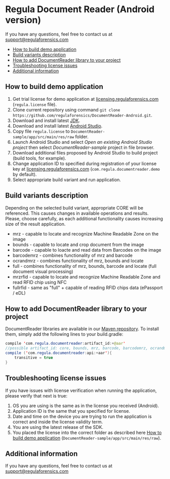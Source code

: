 # Regula Document Reader (Android version)
If you have any questions, feel free to contact us at support@regulaforensics.com

* [How to build demo application](#how_to_build_demo_application)
* [Build variants description](#build_variants_description)
* [How to add DocumentReader library to your project](#how_to_add_documentreader_library_to_your_project)
* [Troubleshooting license issues](#troubleshooting_license_issues)
* [Additional information](#additional_information)

## <a name="how_to_build_demo_application"></a> How to build demo application
1. Get trial license for demo application at [licensing.regulaforensics.com](https://licensing.regulaforensics.com) (`regula.license` file).
1. Clone current repository using command `git clone https://github.com/regulaforensics/DocumentReader-Android.git`.
1. Download and install latest [JDK](http://www.oracle.com/technetwork/java/javase/downloads/index.html).
1. Download and install latest [Android Studio](https://developer.android.com/studio/index.html).
1. Copy file `regula.license` to `DocumentReader-sample/app/src/main/res/raw` folder. 
1. Launch Android Studio and select _Open an existing Android Studio project_ then select _DocumentReader-sample_ project in file browser.
1. Download additional files proposed by Android Studio to build project (build tools, for example).
3. Change application ID to specified during registration of your license key at [licensing.regulaforensics.com](https://licensing.regulaforensics.com) (`com.regula.documentreader.demo` by default).
1. Select appropriate build variant and run application.

## <a name="build_variants_description"></a> Build variants description
Depending on the selected build variant, appropriate CORE will be referenced. This causes changes in available operations and results. Please, choose carefully, as each additional functionality causes increasing size of the result application.

* mrz - capable to locate and recognize Machine Readable Zone on the image 
* bounds - capable to locate and crop document from the image
* barcode - capable to loacte and read data from Barcodes on the image
* barcodemrz - combines functionality of mrz and barcode
* ocrandmrz - combines functionality of mrz, bounds and locate
* full - combines functionality of mrz, bounds, barcode and locate (full document visual processing)
* mrzrfid - capable to locate and recognize Machine Readable Zone and read RFID chip using NFC
* fullrfid - same as "full" + capable of reading RFID chips data (ePassport / eDL)

## <a name="how_to_add_documentreader_library_to_your_project"></a> How to add DocumentReader library to your project

DocumentReader libraries are available in our [Maven repository](http://maven.regulaforensics.com/RegulaDocumentReader/com/regula/documentreader/). To install
them, simply add the following lines to your build.gradle:

```java
compile 'com.regula.documentreader:artifact_id:+@aar'	
//possible artifact_id: core, bounds, mrz, barcode, barcodemrz, ocrandmrz, full, fullrfid; Depends on received license
compile ('com.regula.documentreader:api:+aar'){
	transitive = true
}
```
## <a name="troubleshooting_license_issues"></a> Troubleshooting license issues
If you have issues with license verification when running the application, please verify that next is true:
1. OS you are using is the same as in the license you received (Android).
1. Application ID is the same that you specified for license.
1. Date and time on the device you are trying to run the application is correct and inside the license validity term.
1. You are using the latest release of the SDK.
1. You placed the license into the correct folder as described here [How to build demo application](#how_to_build_demo_application) (`DocumentReader-sample/app/src/main/res/raw`).

## <a name="additional_information"></a> Additional information
If you have any questions, feel free to contact us at support@regulaforensics.com
